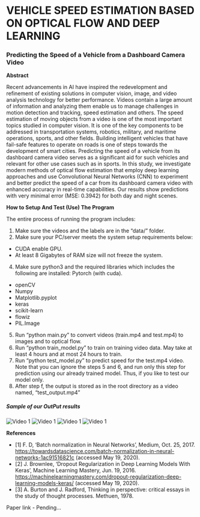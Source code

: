 # **VEHICLE SPEED ESTIMATION BASED ON OPTICAL FLOW AND DEEP LEARNING**
### **Predicting the Speed of a Vehicle from a Dashboard Camera Video**
**Abstract**

Recent advancements in AI have inspired the redevelopment and refinement of existing solutions in computer vision, image, and video analysis technology for better performance. Videos contain a large amount of information and analyzing them enable us to manage challenges in motion detection and tracking, speed estimation and others. The speed estimation of moving objects from a video is one of the most important topics studied in computer vision. It is one of the key components to be addressed in transportation systems, robotics, military, and maritime operations, sports, and other fields. Building intelligent vehicles that have fail-safe features to operate on roads is one of steps towards the development of smart cities. Predicting the speed of a vehicle from its dashboard camera video serves as a significant aid for such vehicles and relevant for other use cases such as in sports. In this study, we investigate modern methods of optical flow estimation that employ deep learning approaches and use Convolutional Neural Networks (CNN) to experiment and better predict the speed of a car from its dashboard camera video with enhanced accuracy in real-time capabilities. Our results show predictions with very minimal error (MSE: 0.3942) for both day and night scenes.
 
**How to Setup And Test (Use) The Program**
 
  The entire process of running the program includes:
1.  Make sure the videos and the labels are in the “data/” folder.
2.  Make sure your PC/server meets the system setup requirements below:
- CUDA enable GPU.
- At least 8 Gigabytes of RAM size will not freeze the system.
4.  Make sure python3 and the required libraries which includes the following are installed:
    Pytorch (with cuda).
- openCV
- Numpy
- Matplotlib.pyplot
- keras
- scikit-learn
- flowiz
- PIL.Image
5. Run “python main.py” to convert videos (train.mp4 and test.mp4) to images and to optical flow.
6. Run “python train_model.py” to train on training video data. May take at least 4 hours and at most 24 hours to train.
7. Run “python test_model.py” to predict speed for the test.mp4 video. Note that you can ignore the steps 5 and 6, and run only this step for prediction using our already trained model. Thus, if you like to test our model only.
8. After step f, the output is stored as in the root directory as a video named, “test_output.mp4”

##### Sample of our OutPut results
![Video 1](https://github.com/jizzel/speed-prediction/blob/master/OutputSample/1.gif)
![Video 1](https://github.com/jizzel/speed-prediction/blob/master/OutputSample/2.gif)
![Video 1](https://github.com/jizzel/speed-prediction/blob/master/OutputSample/3.gif)
![Video 1](https://github.com/jizzel/speed-prediction/blob/master/OutputSample/4.gif)

**References**
- [1]	F. D, ‘Batch normalization in Neural Networks’, Medium, Oct. 25, 2017. https://towardsdatascience.com/batch-normalization-in-neural-networks-1ac91516821c (accessed May 19, 2020).
- [2]	J. Brownlee, ‘Dropout Regularization in Deep Learning Models With Keras’, Machine Learning Mastery, Jun. 19, 2016. https://machinelearningmastery.com/dropout-regularization-deep-learning-models-keras/ (accessed May 19, 2020).
- [3]	A. Burton and J. Radford, Thinking in perspective: critical essays in the study of thought processes. Methuen, 1978.

Paper link - Pending...
